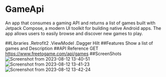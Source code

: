 # GameApi
An app that consumes a gaming API and returns a list of games built with Jetpack Compose, a modern UI toolkit for building native Android apps. The app allows users to easily browse and discover new games to play.

##Libraries
  .Retrofit2
  .ViewModel
  .Dagger Hilt
##Features
Show a list of games and Description
##API Reference
  GET https://www.freetogame.com/api/games
##ScreenShots
![Screenshot from 2023-08-12 13-40-51](https://github.com/alvinemwa99/GameApi/assets/102831284/0f120337-86d8-4c6d-afcd-b475faeb3138)
![Screenshot from 2023-08-12 13-41-23](https://github.com/alvinemwa99/GameApi/assets/102831284/e3b79868-8544-497c-9006-fde7a69895a9)
![Screenshot from 2023-08-12 13-42-24](https://github.com/alvinemwa99/GameApi/assets/102831284/58609246-d3e0-40eb-8af7-8a47547ce315)


  

